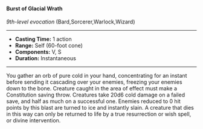 #### Burst of Glacial Wrath
*9th-level evocation* (Bard,Sorcerer,Warlock,Wizard)
___
- **Casting Time:** 1 action
- **Range:** Self (60-foot cone)
- **Components:** V, S
- **Duration:** Instantaneous
---
You gather an orb of pure cold in your hand,
concentrating for an instant before sending it
cascading over your enemies, freezing your enemies
down to the bone. Creature caught in the area of
effect must make a Constitution saving throw.
Creatures take 20d6 cold damage on a failed save,
and half as much on a successful one. Enemies
reduced to 0 hit points by this blast are turned to
ice and instantly slain. A creature that dies in this
way can only be returned to life by a true
resurrection or wish spell, or divine intervention.
